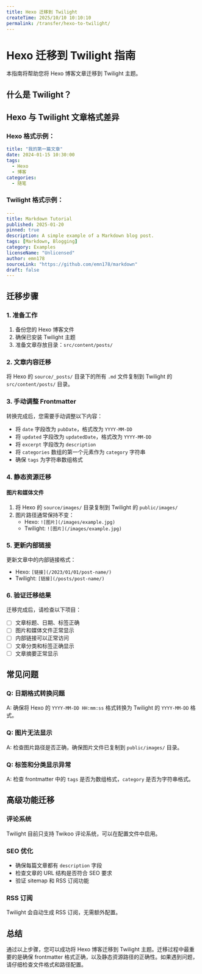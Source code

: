 ```yaml
---
title: Hexo 迁移到 Twilight
createTime: 2025/10/10 10:10:10
permalink: /transfer/hexo-to-twilight/
---
```



# Hexo 迁移到 Twilight 指南

本指南将帮助您将 Hexo 博客文章迁移到 Twilight 主题。

## 什么是 Twilight？

## Hexo 与 Twilight 文章格式差异

### Hexo 格式示例：
```yaml
title: "我的第一篇文章"
date: 2024-01-15 10:30:00
tags:
  - Hexo
  - 博客
categories:
  - 随笔
```

### Twilight 格式示例：
```yaml
---
title: Markdown Tutorial
published: 2025-01-20
pinned: true
description: A simple example of a Markdown blog post.
tags: [Markdown, Blogging]
category: Examples
licenseName: "Unlicensed"
author: emn178
sourceLink: "https://github.com/emn178/markdown"
draft: false
---
```

## 迁移步骤

### 1. 准备工作

1. 备份您的 Hexo 博客文件
2. 确保已安装 Twilight 主题
3. 准备文章存放目录：`src/content/posts/`

### 2. 文章内容迁移

将 Hexo 的 `source/_posts/` 目录下的所有 `.md` 文件复制到 Twilight 的 `src/content/posts/` 目录。

### 3. 手动调整 Frontmatter

转换完成后，您需要手动调整以下内容：

- 将 `date` 字段改为 `pubDate`，格式改为 `YYYY-MM-DD`
- 将 `updated` 字段改为 `updatedDate`，格式改为 `YYYY-MM-DD`
- 将 `excerpt` 字段改为 `description`
- 将 `categories` 数组的第一个元素作为 `category` 字符串
- 确保 `tags` 为字符串数组格式

### 4. 静态资源迁移

#### 图片和媒体文件

1. 将 Hexo 的 `source/images/` 目录复制到 Twilight 的 `public/images/`
2. 图片路径通常保持不变：
   - Hexo: `![图片](/images/example.jpg)`
   - Twilight: `![图片](/images/example.jpg)`

### 5. 更新内部链接

更新文章中的内部链接格式：
- Hexo: `[链接](/2023/01/01/post-name/)`
- Twilight: `[链接](/posts/post-name/)`

### 6. 验证迁移结果

迁移完成后，请检查以下项目：

- [ ] 文章标题、日期、标签正确
- [ ] 图片和媒体文件正常显示
- [ ] 内部链接可以正常访问
- [ ] 文章分类和标签正确显示
- [ ] 文章摘要正常显示

## 常见问题

### Q: 日期格式转换问题
A: 确保将 Hexo 的 `YYYY-MM-DD HH:mm:ss` 格式转换为 Twilight 的 `YYYY-MM-DD` 格式。

### Q: 图片无法显示
A: 检查图片路径是否正确，确保图片文件已复制到 `public/images/` 目录。

### Q: 标签和分类显示异常
A: 检查 frontmatter 中的 `tags` 是否为数组格式，`category` 是否为字符串格式。

## 高级功能迁移

### 评论系统
Twilight 目前只支持 Twikoo 评论系统，可以在配置文件中启用。

### SEO 优化
- 确保每篇文章都有 `description` 字段
- 检查文章的 URL 结构是否符合 SEO 要求
- 验证 sitemap 和 RSS 订阅功能

### RSS 订阅
Twilight 会自动生成 RSS 订阅，无需额外配置。

## 总结

通过以上步骤，您可以成功将 Hexo 博客迁移到 Twilight 主题。迁移过程中最重要的是确保 frontmatter 格式正确，以及静态资源路径的正确性。如果遇到问题，请仔细检查文件格式和路径配置。